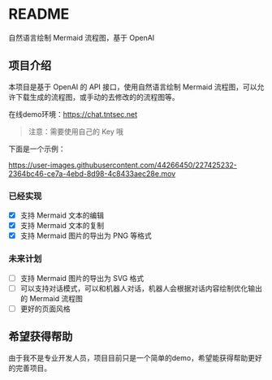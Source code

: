 # README

自然语言绘制 Mermaid 流程图，基于 OpenAI

## 项目介绍

本项目是基于 OpenAI 的 API 接口，使用自然语言绘制 Mermaid 流程图，可以允许下载生成的流程图，或手动的去修改的的流程图等。

在线demo环境：https://chat.tntsec.net

> 注意：需要使用自己的 Key 哦

下面是一个示例：

https://user-images.githubusercontent.com/44266450/227425232-2364bc46-ce7a-4ebd-8d98-4c8433aec28e.mov

### 已经实现

- [x] 支持 Mermaid 文本的编辑
- [x] 支持 Mermaid 文本的复制
- [x] 支持 Mermaid 图片的导出为 PNG 等格式

### 未来计划

- [ ] 支持 Mermaid 图片的导出为 SVG 格式
- [ ] 可以支持对话模式，可以和机器人对话，机器人会根据对话内容绘制优化输出的 Mermaid 流程图
- [ ] 更好的页面风格

## 希望获得帮助

由于我不是专业开发人员，项目目前只是一个简单的demo，希望能获得帮助更好的完善项目。
